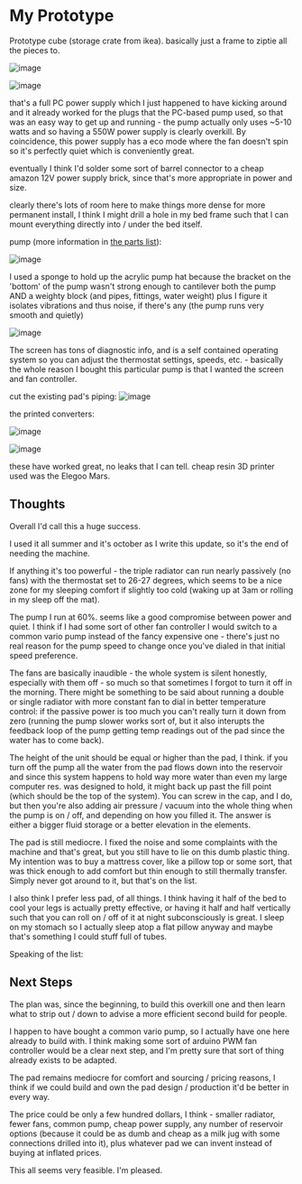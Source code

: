 # My Prototype

Prototype cube (storage crate from ikea). basically just a frame to ziptie all the pieces to.

![image](https://i.imgur.com/VBK3HnA.png)

![image](https://i.imgur.com/M9Vh0Dq.png)

that's a full PC power supply which I just happened to have kicking around and it already worked for the plugs that the PC-based pump used, so that was an easy way to get up and running - the pump actually only uses ~5-10 watts and so having a 550W power supply is clearly overkill. By coincidence, this power supply has a eco mode where the fan doesn't spin so it's perfectly quiet which is conveniently great.

eventually I think I'd solder some sort of barrel connector to a cheap amazon 12V power supply brick, since that's more appropriate in power and size.

clearly there's lots of room here to make things more dense for more permanent install, I think I might drill a hole in my bed frame such that I can mount everything directly into / under the bed itself.

pump (more information in [the parts list](https://github.com/LTKMN/Bed-Cooling-is-Best/blob/master/Parts%20List.md)):

![image](https://i.imgur.com/ch6JmSG.png)

I used a sponge to hold up the acrylic pump hat because the bracket on the 'bottom' of the pump wasn't strong enough to cantilever both the pump AND a weighty block (and pipes, fittings, water weight) plus I figure it isolates vibrations and thus noise, if there's any (the pump runs very smooth and quietly)

![image](https://i.imgur.com/mNPwoYP.png)

The screen has tons of diagnostic info, and is a self contained operating system so you can adjust the thermostat settings, speeds, etc. - basically the whole reason I bought this particular pump is that I wanted the screen and fan controller.

cut the existing pad's piping:
![image](https://i.imgur.com/WcKhTvF.png)

the printed converters:

![image](https://i.imgur.com/ySp6ns9.png)

![image](https://i.imgur.com/LBmmqcn.png)

these have worked great, no leaks that I can tell. cheap resin 3D printer used was the Elegoo Mars.

## Thoughts

Overall I'd call this a huge success.

I used it all summer and it's october as I write this update, so it's the end of needing the machine.

If anything it's too powerful - the triple radiator can run nearly passively (no fans) with the thermostat set to 26-27 degrees, which seems to be a nice zone for my sleeping comfort if slightly too cold (waking up at 3am or rolling in my sleep off the mat).

The pump I run at 60%. seems like a good compromise between power and quiet. I think if I had some sort of other fan controller I would switch to a common vario pump instead of the fancy expensive one - there's just no real reason for the pump speed to change once you've dialed in that initial speed preference.

The fans are basically inaudible - the whole system is silent honestly, especially with them off - so much so that sometimes I forgot to turn it off in the morning. There might be something to be said about running a double or single radiator with more constant fan to dial in better temperature control: if the passive power is too much you can't really turn it down from zero (running the pump slower works sort of, but it also interupts the feedback loop of the pump getting temp readings out of the pad since the water has to come back).

The height of the unit should be equal or higher than the pad, I think. if you turn off the pump all the water from the pad flows down into the reservoir and since this system happens to hold way more water than even my large computer res. was designed to hold, it might back up past the fill point (which should be the top of the system). You can screw in the cap, and I do, but then you're also adding air pressure / vacuum into the whole thing when the pump is on / off, and depending on how you filled it. The answer is either a bigger fluid storage or a better elevation in the elements.

The pad is still mediocre. I fixed the noise and some complaints with the machine and that's great, but you still have to lie on this dumb plastic thing. My intention was to buy a mattress cover, like a pillow top or some sort, that was thick enough to add comfort but thin enough to still thermally transfer. Simply never got around to it, but that's on the list.

I also think I prefer less pad, of all things. I think having it half of the bed to cool your legs is actually pretty effective, or having it half and half vertically such that you can roll on / off of it at night subconsciously is great. I sleep on my stomach so I actually sleep atop a flat pillow anyway and maybe that's something I could stuff full of tubes.

Speaking of the list:


## Next Steps

The plan was, since the beginning, to build this overkill one and then learn what to strip out / down to advise a more efficient second build for people.

I happen to have bought a common vario pump, so I actually have one here already to build with. I think making some sort of arduino PWM fan controller would be a clear next step, and I'm pretty sure that sort of thing already exists to be adapted.

The pad remains mediocre for comfort and sourcing / pricing reasons, I think if we could build and own the pad design / production it'd be better in every way.

The price could be only a few hundred dollars, I think - smaller radiator, fewer fans, common pump, cheap power supply, any number of reservoir options (because it could be as dumb and cheap as a milk jug with some connections drilled into it), plus whatever pad we can invent instead of buying at inflated prices.

This all seems very feasible. I'm pleased.
